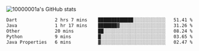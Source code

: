 ![10000001a's GitHub stats](https://github-readme-stats.vercel.app/api?username=10000001a&show_icons=true&theme=onedark&count_private=true)

<!-- [![Top Langs](https://github-readme-stats.vercel.app/api/top-langs/?username=10000001a&layout=compact&theme=onedark&langs_count=5)](https://github.com/anuraghazra/github-readme-stats) -->
<!--
**10000001a/10000001a** is a ✨ _special_ ✨ repository because its `README.md` (this file) appears on your GitHub profile.

Here are some ideas to get you started:

- 🔭 I’m currently working on ...
- 🌱 I’m currently learning ...
- 👯 I’m looking to collaborate on ...
- 🤔 I’m looking for help with ...
- 💬 Ask me about ...
- 📫 How to reach me: ...
- 😄 Pronouns: ...
- ⚡ Fun fact: ...
-->

<!--START_SECTION:waka-->

```txt
Dart              2 hrs 7 mins    █████████████░░░░░░░░░░░░   51.41 %
Java              1 hr 17 mins    ███████▓░░░░░░░░░░░░░░░░░   31.26 %
Other             20 mins         ██░░░░░░░░░░░░░░░░░░░░░░░   08.24 %
Python            9 mins          █░░░░░░░░░░░░░░░░░░░░░░░░   03.65 %
Java Properties   6 mins          ▓░░░░░░░░░░░░░░░░░░░░░░░░   02.47 %
```

<!--END_SECTION:waka-->

